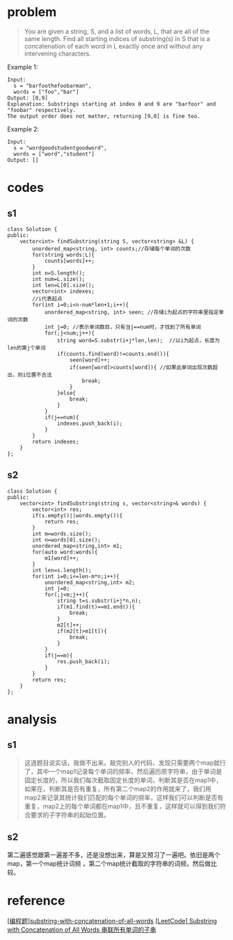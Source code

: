 # problem
>You are given a string, S, and a list of words, L, that are all of the same length. Find all starting indices of substring(s) in S that is a concatenation of each word in L exactly once and without any intervening characters.

Example 1:
```
Input:
  s = "barfoothefoobarman",
  words = ["foo","bar"]
Output: [0,9]
Explanation: Substrings starting at index 0 and 9 are "barfoor" and "foobar" respectively.
The output order does not matter, returning [9,0] is fine too.
```
Example 2:
```
Input:
  s = "wordgoodstudentgoodword",
  words = ["word","student"]
Output: []
```

# codes

## s1
```
class Solution {
public:
    vector<int> findSubstring(string S, vector<string> &L) {
        unordered_map<string, int> counts;//存储每个单词的次数
        for(string words:L){
            counts[words]++;
        }
        int n=S.length();
        int num=L.size();
        int len=L[0].size();
        vector<int> indexes;
        //i代表起点
        for(int i=0;i<n-num*len+1;i++){
            unordered_map<string, int> seen; //存储i为起点的字符串里指定单词的次数
            int j=0; //表示单词数目，只有当j==num时，才找到了所有单词
            for(;j<num;j++){
                string word=S.substr(i+j*len,len);  //以i为起点，长度为len的第j个单词
                if(counts.find(word)!=counts.end()){
                    seen[word]++;
                    if(seen[word]>counts[word]){ //如果此单词出现次数超出，则i位置不合法
                        break;
                    }
                }else{
                    break;
                }
            }
            if(j==num){
                indexes.push_back(i);
            }
        }
        return indexes;
    }
};

```
## s2
```
class Solution {
public:
    vector<int> findSubstring(string s, vector<string>& words) {
        vector<int> res;
        if(s.empty()||words.empty()){
            return res;
        }
        int m=words.size();
        int n=words[0].size();
        unordered_map<string,int> m1;
        for(auto word:words){
            m1[word]++;
        }
        int len=s.length();
        for(int i=0;i<=len-m*n;i++){
            unordered_map<string,int> m2;
            int j=0;
            for(;j<m;j++){
                string t=s.substr(i+j*n,n);
                if(m1.find(t)==m1.end()){
                    break;
                }
                m2[t]++;
                if(m2[t]>m1[t]){
                    break;
                }
            }
            if(j==m){
                res.push_back(i);
            }
        }
        return res;
    }
};
```

# analysis

## s1
>这道题目说实话，我做不出来。敲完别人的代码，发现只需要两个map就行了，其中一个map1记录每个单词的频率，然后遍历原字符串，由于单词是固定长度的，所以我们每次截取固定长度的单词，判断其是否在map1中，如果在，判断其是否有重复，所有第二个map2的作用就来了，我们用map2来记录其统计我们匹配的每个单词的频率，这样我们可以判断是否有重复，map2上的每个单词都在map1中，且不重复，这样就可以得到我们符合要求的子字符串的起始位置。

## s2
第二遍感觉跟第一遍差不多，还是没想出来，算是又预习了一遍吧。依旧是两个map，第一个map统计词频
，第二个map统计截取的字符串的词频，然后做比较。

# reference
[[编程题]substring-with-concatenation-of-all-words][1]
[[LeetCode] Substring with Concatenation of All Words 串联所有单词的子串][2]

[1]: https://www.nowcoder.com/questionTerminal/69ad067708c14c248f9cb9b7b6553e8f
[2]: http://www.cnblogs.com/grandyang/p/4521224.html